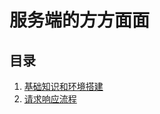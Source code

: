 # 服务端的方方面面

## 目录

1. [基础知识和环境搭建](BasicKnowledgeAndEnvironment.docx)
2. [请求响应流程](RequestResopnseWorkflow.docx)